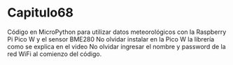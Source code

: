 # Capitulo68
Código en MicroPython para utilizar datos meteorológicos con la Raspberry Pi Pico W y el sensor BME280
No olvidar instalar en la Pico W la librería como se explica en el video
No olvidar ingresar el nombre y password de la red WiFi al comienzo del código.
